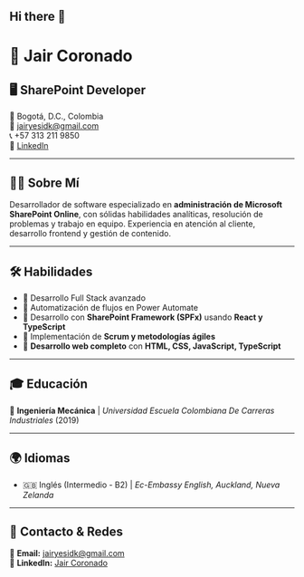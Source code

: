 ## Hi there 👋

# 🚀 **Jair Coronado**  
## 🖥️ SharePoint Developer  

📍 Bogotá, D.C., Colombia  
📧 [jairyesidk@gmail.com](mailto:jairyesidk@gmail.com)  
📞 +57 313 211 9850  
🔗 [LinkedIn](https://www.linkedin.com/in/jaircoronadoalbarracin/)  

---

## 👨‍💻 **Sobre Mí**  
Desarrollador de software especializado en **administración de Microsoft SharePoint Online**, con sólidas habilidades analíticas, resolución de problemas y trabajo en equipo. Experiencia en atención al cliente, desarrollo frontend y gestión de contenido.  

---

## 🛠️ **Habilidades**  
- 🔹 Desarrollo Full Stack avanzado  
- 🔹 Automatización de flujos en Power Automate  
- 🔹 Desarrollo con **SharePoint Framework (SPFx)** usando **React y TypeScript**  
- 🔹 Implementación de **Scrum y metodologías ágiles**  
- 🔹 **Desarrollo web completo** con **HTML, CSS, JavaScript, TypeScript**  

---

## 🎓 **Educación**  
📘 **Ingeniería Mecánica** | *Universidad Escuela Colombiana De Carreras Industriales* (2019)  

---

## 🌍 **Idiomas**  
- 🇬🇧 Inglés (Intermedio - B2) | *Ec-Embassy English, Auckland, Nueva Zelanda*  

---

## 🎯 **Contacto & Redes**  
📩 **Email:** [jairyesidk@gmail.com](mailto:jairyesidk@gmail.com)  
💼 **LinkedIn:** [Jair Coronado](https://www.linkedin.com/in/jaircoronadoalbarracin/)  
